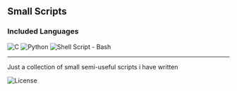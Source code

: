 ## Small Scripts

<h3>Included Languages</h3>

![C](https://img.shields.io/badge/C-gray?style=for-the-badge&logo=c&logoColor=white)
![Python](https://img.shields.io/badge/python-3670A0?style=for-the-badge&logo=python&logoColor=ffdd54)
![Shell Script - Bash](https://img.shields.io/badge/Shell_Script_(Bash)-black?style=for-the-badge&logo=gnu-bash&logoColor=white)

---

Just a collection of small semi-useful scripts i have written

![License](https://img.shields.io/badge/License-MIT-black?style=for-the-badge)